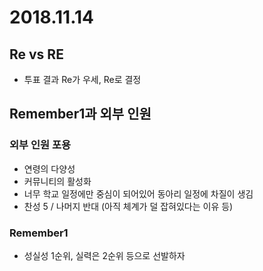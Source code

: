 # 2018.11.14

## Re vs RE
- 투표 결과 Re가 우세, Re로 결정

## Remember1과 외부 인원

### 외부 인원 포용
- 연령의 다양성
- 커뮤니티의 활성화
- 너무 학교 일정에만 중심이 되어있어 동아리 일정에 차질이 생김
- 찬성 5 / 나머지 반대 (아직 체계가 덜 잡혀있다는 이유 등)

### Remember1
- 성실성 1순위, 실력은 2순위 등으로 선발하자
